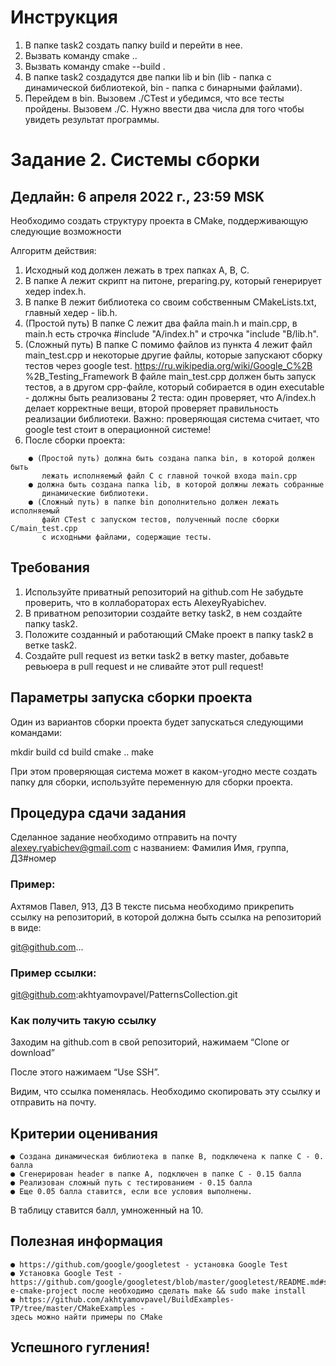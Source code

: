 # Инструкция

1. В папке task2 создать папку build и перейти в нее.
2. Вызвать команду cmake ..
3. Вызвать команду cmake --build .
4. В папке task2 создадутся две папки lib и bin (lib - папка с динамической библиотекой, bin - папка с бинарными файлами).
5. Перейдем в bin. Вызовем ./CTest и убедимся, что все тесты пройдены. Вызовем ./C. Нужно ввести два числа для того чтобы увидеть результат программы.


# Задание 2. Системы сборки

## Дедлайн: 6 апреля 2022 г., 23:59 MSK

Необходимо создать структуру проекта в CMake, поддерживающую следующие
возможности

Алгоритм действия:

1. Исходный код должен лежать в трех папках A, B, C.
2. В папке А лежит скрипт на питоне, preparing.py, который генерирует хедер
    index.h.
3. В папке B лежит библиотека со своим собственным CMakeLists.txt, главный
    хедер - lib.h.
4. (Простой путь) В папке С лежит два файла main.h и main.cpp, в main.h есть
    строчка #include "A/index.h" и строчка "include "B/lib.h".
5. (Сложный путь) В папке C помимо файлов из пункта 4 лежит файл
    main_test.cpp и некоторые другие файлы, которые запускают сборку тестов
    через google test. https://ru.wikipedia.org/wiki/Google_C%2B
    %2B_Testing_Framework В файле main_test.cpp должен быть запуск тестов, а в
    другом cpp-файле, который собирается в один executable - должны быть
    реализованы 2 теста: один проверяет, что A/index.h делает корректные вещи,
    второй проверяет правильность реализации библиотеки. Важно: проверяющая
    система считает, что google test стоит в операционной системе!
6. После сборки проекта:
```
    ● (Простой путь) должна быть создана папка bin, в которой должен быть
       лежать исполняемый файл C с главной точкой входа main.cpp
    ● должна быть создана папка lib, в которой должны лежать собранные
       динамические библиотеки. 
    ● (Сложный путь) в папке bin дополнительно должен лежать исполняемый
       файл CTest с запуском тестов, полученный после сборки C/main_test.cpp
       с исходными файлами, содержащие тесты.
```
## Требования

1. Используйте приватный репозиторий на github.com Не забудьте проверить, что
    в коллабораторах есть AlexeyRyabichev.
2. В приватном репозитории создайте ветку task2, в нем создайте папку task2.
3. Положите созданный и работающий CMake проект в папку task2 в ветке task2.
4. Создайте pull request из ветки task2 в ветку master, добавьте ревьюера в pull
    request и не сливайте этот pull request!

## Параметры запуска сборки проекта

Один из вариантов сборки проекта будет запускаться следующими командами:

mkdir build
cd build
cmake ..
make

При этом проверяющая система может в каком-угодно месте создать папку для
сборки, используйте переменную для сборки проекта.

## Процедура сдачи задания

Сделанное задание необходимо отправить на почту alexey.ryabichev@gmail.com с
названием:
Фамилия Имя, группа, ДЗ#номер

### Пример:

Ахтямов Павел, 913, ДЗ
В тексте письма необходимо прикрепить ссылку на репозиторий, в которой должна
быть ссылка на репозиторий в виде:

git@github.com...

### Пример ссылки:

git@github.com:akhtyamovpavel/PatternsCollection.git

### Как получить такую ссылку

Заходим на github.com в свой репозиторий, нажимаем “Clone or download”


После этого нажимаем “Use SSH”.

Видим, что ссылка поменялась. Необходимо скопировать эту ссылку и отправить на
почту.

## Критерии оценивания

```
● Создана динамическая библиотека в папке B, подключена к папке С - 0.
балла
● Сгенерирован header в папке A, подключен в папке С - 0.15 балла
● Реализован сложный путь с тестированием - 0.15 балла
● Еще 0.05 балла ставится, если все условия выполнены.
```
В таблицу ставится балл, умноженный на 10.


## Полезная информация

```
● https://github.com/google/googletest - установка Google Test
● Установка Google Test -
https://github.com/google/googletest/blob/master/googletest/README.md#standalon
e-cmake-project после необходимо сделать make && sudo make install
● https://github.com/akhtyamovpavel/BuildExamples-TP/tree/master/CMakeExamples -
здесь можно найти примеры по CMake
```
## Успешного гугления!


